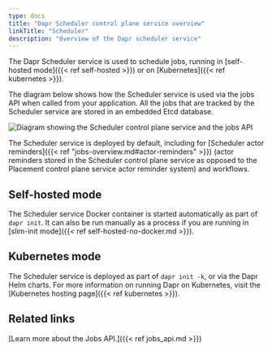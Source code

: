 ```yaml
---
type: docs
title: "Dapr Scheduler control plane service overview"
linkTitle: "Scheduler"
description: "Overview of the Dapr scheduler service"
---
```


The Dapr Scheduler service is used to schedule jobs, running in [self-hosted mode]({{< ref self-hosted >}}) or on [Kubernetes]({{< ref kubernetes >}}).  

The diagram below shows how the Scheduler service is used via the jobs API when called from your application. All the jobs that are tracked by the Scheduler service are stored in an embedded Etcd database. 

<img src="/images/scheduler/scheduler-architecture.png" alt="Diagram showing the Scheduler control plane service and the jobs API">

The Scheduler service is deployed by default, including for [Scheduler actor reminders]({{< ref "jobs-overview.md#actor-reminders" >}}) (actor reminders stored in the Scheduler control plane service as opposed to the Placement control plane service actor reminder system) and workflows.

## Self-hosted mode

The Scheduler service Docker container is started automatically as part of `dapr init`. It can also be run manually as a process if you are running in [slim-init mode]({{< ref self-hosted-no-docker.md >}}).

## Kubernetes mode

The Scheduler service is deployed as part of `dapr init -k`, or via the Dapr Helm charts. For more information on running Dapr on Kubernetes, visit the [Kubernetes hosting page]({{< ref kubernetes >}}).

## Related links

[Learn more about the Jobs API.]({{< ref jobs_api.md >}})